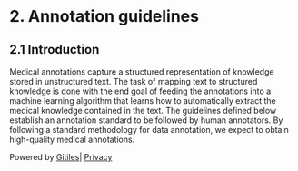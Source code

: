 <!DOCTYPE html><html lang="en"><head><meta charset="utf-8"><title>2. Annotation guidelines</title><link rel="stylesheet" type="text/css" href="/+static/base.FgwOs7Bvh5E6-lzR-xJuUQ.cache.css"/><link rel="stylesheet" type="text/css" href="/+static/doc.aizEIcp0qpW8JIXIrCB9UQ.cache.css"/><link rel="stylesheet" type="text/css" href="/+static/prettify/prettify.AOMOBqJIPcDq491E2ExAAw.cache.css"/><!-- default customHeadTagPart --></head><body class="Site"><header class="Site-header "><div class="Header"><div class="Header-title"></div></div></header><div class="Site-content Site-Content--markdown"><div class="Container"><div class="doc"><h1><a class="h" name="2_Annotation-guidelines" href="#2_Annotation-guidelines"><span></span></a><a class="h" name="2_annotation-guidelines" href="#2_annotation-guidelines"><span></span></a>2. Annotation guidelines</h1><h2><a class="h" name="2_1-Introduction" href="#2_1-Introduction"><span></span></a><a class="h" name="2_1-introduction" href="#2_1-introduction"><span></span></a>2.1 Introduction</h2><p>Medical annotations capture a structured representation of knowledge stored in unstructured text. The task of mapping text to structured knowledge is done with the end goal of feeding the annotations into a machine learning algorithm that learns how to automatically extract the medical knowledge contained in the text. The guidelines defined below establish an annotation standard to be followed by human annotators. By following a standard methodology for data annotation, we expect to obtain high-quality medical annotations.</p></div></div></div><!-- default customFooter --><footer class="Site-footer"><div class="Footer"><span class="Footer-poweredBy">Powered by <a href="https://gerrit.googlesource.com/gitiles/">Gitiles</a>| <a href="https://policies.google.com/privacy">Privacy</a></span><div class="Footer-links"></div></div></footer></body></html>